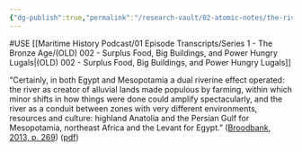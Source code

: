 ```yaml
---
{"dg-publish":true,"permalink":"/research-vault/02-atomic-notes/the-rivers-of-egypt-nile-and-mesopotamia-tigris-euphrates-had-similar-effects/"}
---
```


#USE [[Maritime History Podcast/01 Episode Transcripts/Series 1 - The Bronze Age/(OLD) 002 - Surplus Food, Big Buildings, and Power Hungry Lugals\|(OLD) 002 - Surplus Food, Big Buildings, and Power Hungry Lugals]]

“Certainly, in both Egypt and Mesopotamia a dual riverine effect operated: the river as creator of alluvial lands made populous by farming, within which minor shifts in how things were done could amplify spectacularly, and the river as a conduit between zones with very different environments, resources and culture: highland Anatolia and the Persian Gulf for Mesopotamia, northeast Africa and the Levant for Egypt.” ([Broodbank, 2013, p. 269](zotero://select/library/items/IR54JIQG)) ([pdf](zotero://open-pdf/library/items/85K7BT2G?page=246&annotation=MS72CTJK))